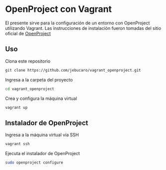 # OpenProject con Vagrant
El presente sirve para la configuración de un entorno con OpenProject utilizando Vagrant. Las instrucciones de instalación fueron tomadas del sitio oficial de [OpenProject](https://docs.openproject.org/installation-and-operations/installation/packaged/)

## Uso
Clona este repositorio
```bash
git clone https://github.com/jebucaro/vagrant_openproject.git
```
Ingresa a la carpeta del proyecto
```bash
cd vagrant_openproject
```
Crea y configura la máquina virtual
```bash
vagrant up
```

## Instalador de OpenProject
Ingresa a la máquina virtual vía SSH
```bash
vagrant ssh
```
Ejecuta el instalador de OpenProject
```bash
sudo openproject configure
```
